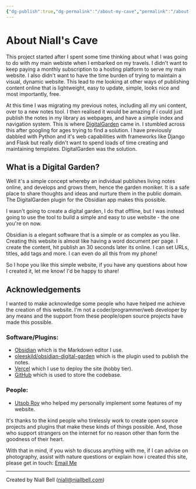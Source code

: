 ```yaml
---
{"dg-publish":true,"dg-permalink":"/about-my-cave","permalink":"/about-my-cave/","title":"🤨 What Is My Cave?","noteIcon":"default","created":"2024-04-16T13:44:53.094+01:00","updated":"2024-04-22T13:08:15.639+01:00"}
---
```


# About Niall's Cave

This project started after I spent some time thinking about what I was going to do with my main webiste when I embarked on my travels. I didn't want to keep paying a monthly subscription to a hosting platform to serve my main website. I also didn't want to have the time burden of trying to maintain a visual, dynamic website. This lead to me looking at other ways of publishing content online that is lightweight, easy to update, simple, looks nice and most importantly, free.

At this time I was migrating my previous notes, including all my uni content, over to a new notes tool. I then realised it would be amazing if i could just publish the notes in my library as webpages, and have a simple index and navigation system. This is where [DigitalGarden](https://dg-docs.ole.dev/) came in. I stumbled across this after googling for ages trying to find a solution. I have previously dabbled with Python and it's web capabilities with frameworks like Django and Flask but really didn't want to spend loads of time creating and maintaining templates. DigitalGarden was the solution.

## What is a Digital Garden?

Well it's a simple concept whereby an individual publishes living notes online, and develops and grows them, hence the garden moniker. It is a safe place to share thoughts and ideas and nurture them in the public domain. The DigitalGarden plugin for the Obsidian app makes this possible.

I wasn't going to create a digital garden, I do that offline, but I was instead going to use the tool to build a simple and easy to use website - the one you're on now.

Obsidian is a elegant software that is a simple or as complex as you like. Creating this website is almost like having a word document per page. I create the content, hit publish an 30 seconds later its online. I can set URLs, titles, add tags and more. I can even do all this from my phone!

So I hope you like this simple website, if you have any questions about how I created it, let me know! I'd be happy to share!

## Acknowledgements

I wanted to make acknowledge some people who have helped me achieve the creation of this website. I'm not a coder/programmer/web developer by any means and the support from these people/open source projects have made this possible.

### Software/Plugins:

- [Obsidian](https://obsidian.md/) which is the Markdown editor I use.
- [oleeskild/obsidian-digital-garden](https://github.com/oleeskild/obsidian-digital-garden) which is the plugin used to publish the notes.
- [Vercel](https://vercel.com/) which I use to deploy the site (hobby tier).
- [GitHub](https://github.com/) which is used to store the codebase.

### People:

- [Utsob Roy](https://hermitage.utsob.me/) who helped my personally implement some features of my website.

It's thanks to the kind people who tirelessly work to create open source projects and plugins that make these kinds of things possible. And, those who support strangers on the internet for no reason other than form the goodness of their heart. 

With that in mind, if you wish to discuss anything with me, if I can advise on photography, assist with nature questions or explain how i created this site, please get in touch: [Email Me](mailto:niallbell@hotmail.co.uk)

---
Created by Niall Bell (niall@niallbell.com)